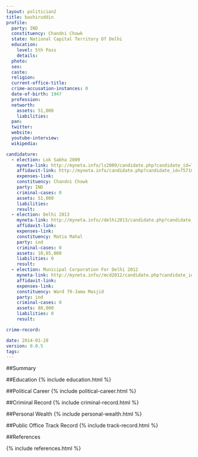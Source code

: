 ```yaml
---
layout: politician2
title: bashiruddin
profile: 
  party: IND
  constituency: Chandni Chowk
  state: National Capital Territory Of Delhi
  education: 
    level: 5th Pass
    details: 
  photo: 
  sex: 
  caste: 
  religion: 
  current-office-title: 
  crime-accusation-instances: 0
  date-of-birth: 1947
  profession: 
  networth: 
    assets: 51,000
    liabilities: 
  pan: 
  twitter: 
  website: 
  youtube-interview: 
  wikipedia: 

candidature: 
  - election: Lok Sabha 2009
    myneta-link: http://myneta.info/ls2009/candidate.php?candidate_id=7571
    affidavit-link: http://myneta.info/candidate.php?candidate_id=7571&scan=original
    expenses-link: 
    constituency: Chandni Chowk 
    party: IND
    criminal-cases: 0
    assets: 51,000
    liabilities: 
    result:  
  - election: Delhi 2013
    myneta-link: http://myneta.info//delhi2013/candidate.php?candidate_id=397
    affidavit-link: 
    expenses-link: 
    constituency: Matia Mahal 
    party: ind
    criminal-cases: 0
    assets: 10,85,000
    liabilities: 0
    result:  
  - election: Municipal Corporation For Delhi 2012
    myneta-link: http://myneta.info//mcd2012/candidate.php?candidate_id=1861
    affidavit-link: 
    expenses-link: 
    constituency: Ward 79-Jama Masjid 
    party: ind
    criminal-cases: 0
    assets: 88,000
    liabilities: 0
    result:  

crime-record: 

date: 2014-01-28
version: 0.0.5
tags: 
---
```

##Summary


##Education
{% include education.html %}


##Political Career
{% include political-career.html %}


##Criminal Record
{% include criminal-record.html %}


##Personal Wealth
{% include personal-wealth.html %}


##Public Office Track Record
{% include track-record.html %}


##References


{% include references.html %}
